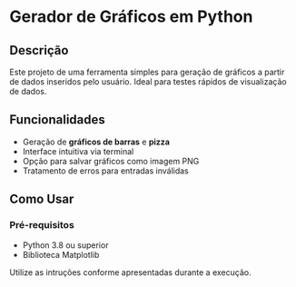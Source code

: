 # Gerador de Gráficos em Python

## Descrição

Este projeto de uma ferramenta simples para geração de gráficos a partir de dados inseridos pelo usuário. Ideal para testes rápidos de visualização de dados.

## Funcionalidades

- Geração de **gráficos de barras** e **pizza**
- Interface intuitiva via terminal
- Opção para salvar gráficos como imagem PNG
- Tratamento de erros para entradas inválidas

## Como Usar
### Pré-requisitos
- Python 3.8 ou superior
- Biblioteca Matplotlib

Utilize as intruções conforme apresentadas durante a execução.

